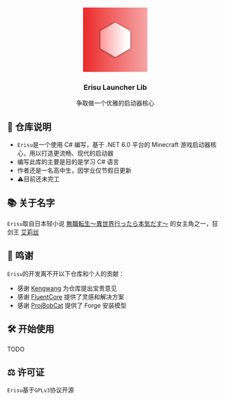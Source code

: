 <p align="center">
  <a href="https://github.com/Yoroion/Erisu">
    <img src="/Erisu_Logo.png" alt="Logo" width="150" height="150">
  </a>

  <h3 align="center">Erisu Launcher Lib</h3>
<p align="center">争取做一个优雅的启动器核心</p>

## 🎤 仓库说明

- `Erisu`是一个使用 C# 编写，基于 .NET 6.0 平台的 Minecraft 游戏启动器核心，用以打造更流畅、现代的启动器
- 编写此库的主要是目的是学习 C# 语言
- 作者还是一名高中生，因学业仅节假日更新
- ⚠️目前还未完工

## 📚 关于名字

`Erisu`取自日本轻小说 [無職転生～異世界行ったら本気だす～](https://zh.moegirl.org.cn/%E6%97%A0%E8%81%8C%E8%BD%AC%E7%94%9F_~%E5%88%B0%E4%BA%86%E5%BC%82%E4%B8%96%E7%95%8C%E5%B0%B1%E6%8B%BF%E5%87%BA%E7%9C%9F%E6%9C%AC%E4%BA%8B~) 的女主角之一，狂剑王 [艾莉丝](https://zh.moegirl.org.cn/%E8%89%BE%E8%8E%89%E4%B8%9D%C2%B7%E4%BC%AF%E9%9B%B7%E4%BA%9A%E6%96%AF%C2%B7%E6%A0%BC%E9%9B%B7%E6%8B%89%E7%89%B9) 

## 🥰 鸣谢

`Erisu`的开发离不开以下仓库和个人的贡献：
- 感谢 [Kengwang](https://github.com/kengwang) 为仓库提出宝贵意见
- 感谢 [FluentCore](https://github.com/Xcube-Studio/FluentCore) 提供了灵感和解决方案
- 感谢 [ProjBobCat](https://github.com/Corona-Studio/ProjBobcat) 提供了 Forge 安装模型

## 🛠️ 开始使用

TODO

## ⚖️ 许可证

`Erisu`基于`GPLv3`协议开源